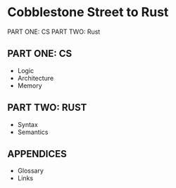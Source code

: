# Cobblestone Street to Rust

PART ONE: CS
PART TWO: Rust


## PART ONE: CS
- Logic
- Architecture
- Memory

## PART TWO: RUST
- Syntax
- Semantics


## APPENDICES
- Glossary
- Links
